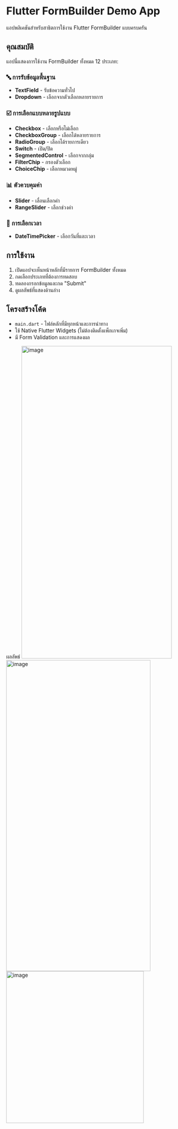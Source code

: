 # Flutter FormBuilder Demo App

แอปพลิเคชันสำหรับสาธิตการใช้งาน Flutter FormBuilder แบบครบครัน

## คุณสมบัติ

แอปนี้แสดงการใช้งาน FormBuilder ทั้งหมด 12 ประเภท:

### 🔤 การรับข้อมูลพื้นฐาน
- **TextField** - รับข้อความทั่วไป
- **Dropdown** - เลือกจากตัวเลือกหลายรายการ

### ☑️ การเลือกแบบหลายรูปแบบ  
- **Checkbox** - เลือกหรือไม่เลือก
- **CheckboxGroup** - เลือกได้หลายรายการ
- **RadioGroup** - เลือกได้รายการเดียว
- **Switch** - เปิด/ปิด
- **SegmentedControl** - เลือกจากกลุ่ม
- **FilterChip** - กรองตัวเลือก
- **ChoiceChip** - เลือกหมวดหมู่

### 📊 ตัวควบคุมค่า
- **Slider** - เลื่อนเลือกค่า
- **RangeSlider** - เลือกช่วงค่า

### 📅 การเลือกเวลา
- **DateTimePicker** - เลือกวันที่และเวลา

## การใช้งาน

1. เปิดแอปจะเห็นหน้าหลักที่มีรายการ FormBuilder ทั้งหมด
2. กดเลือกประเภทที่ต้องการทดสอบ
3. ทดลองกรอกข้อมูลและกด "Submit"
4. ดูผลลัพธ์ที่แสดงด้านล่าง

## โครงสร้างโค้ด

- `main.dart` - ไฟล์หลักที่มีทุกหน้าและการนำทาง
- ใช้ Native Flutter Widgets (ไม่ต้องติดตั้งแพ็กเกจเพิ่ม)
- มี Form Validation และการแสดงผล

ผลลัพธ์
<img width="402" height="835" alt="image" src="https://github.com/user-attachments/assets/33348185-e988-4ede-bfc6-325fd79b5427" />
<img width="386" height="831" alt="image" src="https://github.com/user-attachments/assets/b47e281c-6801-4a2a-9003-a0aaa79eae7b" />
<img width="368" height="406" alt="image" src="https://github.com/user-attachments/assets/46b82b5d-ad28-4091-b29a-969d39fc2d25" />

